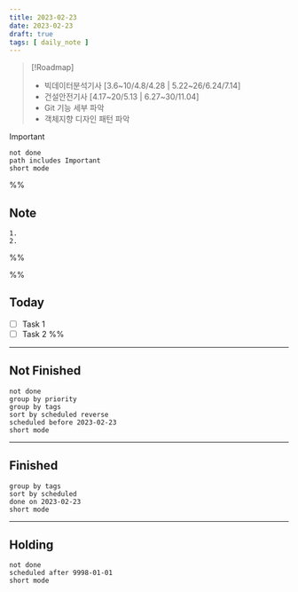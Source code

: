 ```yaml
---
title: 2023-02-23
date: 2023-02-23
draft: true
tags: [ daily_note ]
---
```


> [!Roadmap] 
> - 빅데이터분석기사 [3.6~10/4.8/4.28 | 5.22~26/6.24/7.14]
> - 건설안전기사 [4.17~20/5.13 | 6.27~30/11.04]
> - Git 기능 세부 파악
> - 객체지향 디자인 패턴 파악

> [!important] 
> ```tasks
> not done
> path includes Important
> short mode
> ```

%%
## Note
	1. 
	2. 
 
%%

%%
## Today
- [ ] Task 1
- [ ] Task 2
%%

---
## Not Finished
```tasks
not done
group by priority
group by tags
sort by scheduled reverse
scheduled before 2023-02-23
short mode
```
---
## Finished
```tasks
group by tags
sort by scheduled
done on 2023-02-23
short mode
```
---
## Holding
```tasks
not done
scheduled after 9998-01-01
short mode
```